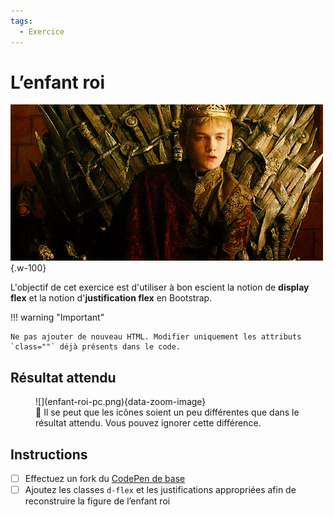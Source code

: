 ```yaml
---
tags:
  - Exercice
---
```


# L’enfant roi

![](./jeune-roi.gif){.w-100}

L'objectif de cet exercice est d'utiliser à bon escient la notion de **display flex** et la notion d'**justification flex** en Bootstrap.

!!! warning "Important"

    Ne pas ajouter de nouveau HTML. Modifier uniquement les attributs `class=""` déjà présents dans le code.

## Résultat attendu

<figure markdown>
![](enfant-roi-pc.png){data-zoom-image}
<figcaption>💅 Il se peut que les icônes soient un peu différentes que dans le résultat attendu. Vous pouvez ignorer cette différence.</figcaption>
</figure>

## Instructions

* [ ] Effectuez un fork du [CodePen de base](https://codepen.io/tim-momo/pen/vYqMWGg)
* [ ] Ajoutez les classes `d-flex` et les justifications appropriées afin de reconstruire la figure de l’enfant roi
